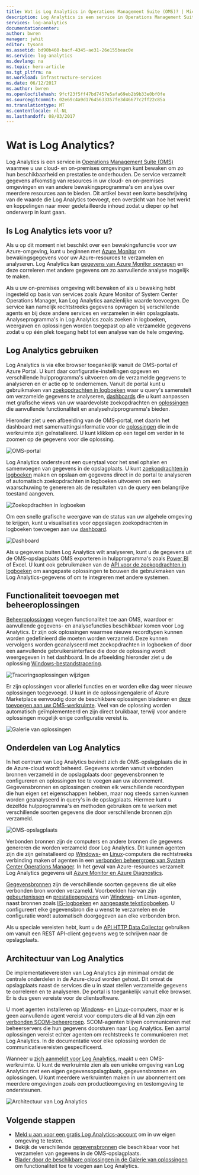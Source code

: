 ```yaml
---
title: Wat is Log Analytics in Operations Management Suite (OMS)? | Microsoft Docs
description: Log Analytics is een service in Operations Management Suite (OMS) voor het verzamelen en analyseren van operationele gegevens die zijn gegenereerd door resources in uw cloud- en on-premises omgevingen.  Dit artikel geeft een kort overzicht van de verschillende onderdelen van Log Analytics en koppelingen naar gedetailleerde inhoud.
services: log-analytics
documentationcenter: 
author: bwren
manager: jwhit
editor: tysonn
ms.assetid: bd90b460-bacf-4345-ae31-26e155beac0e
ms.service: log-analytics
ms.devlang: na
ms.topic: hero-article
ms.tgt_pltfrm: na
ms.workload: infrastructure-services
ms.date: 06/12/2017
ms.author: bwren
ms.openlocfilehash: 9fcf23f5ff47bd7457e5afa69eb2b9b33e0bf0fe
ms.sourcegitcommit: 02e69c4a9d17645633357fe3d46677c2ff22c85a
ms.translationtype: MT
ms.contentlocale: nl-NL
ms.lasthandoff: 08/03/2017
---
```

# <a name="what-is-log-analytics"></a>Wat is Log Analytics?
Log Analytics is een service in [Operations Management Suite \(OMS\)](../operations-management-suite/operations-management-suite-overview.md) waarmee u uw cloud- en on-premises omgevingen kunt bewaken om zo hun beschikbaarheid en prestaties te onderhouden.  De service verzamelt gegevens afkomstig van resources in uw cloud- en on-premises omgevingen en van andere bewakingsprogramma's om analyse over meerdere resources aan te bieden.  Dit artikel bevat een korte beschrijving van de waarde die Log Analytics toevoegt, een overzicht van hoe het werkt en koppelingen naar meer gedetailleerde inhoud zodat u dieper op het onderwerp in kunt gaan.

## <a name="is-log-analytics-for-you"></a>Is Log Analytics iets voor u?
Als u op dit moment niet beschikt over een bewakingsfunctie voor uw Azure-omgeving, kunt u beginnen met [Azure Monitor](../monitoring-and-diagnostics/monitoring-overview.md) om bewakingsgegevens voor uw Azure-resources te verzamelen en analyseren.  Log Analytics kan [gegevens van Azure Monitor opvragen](log-analytics-azure-storage.md) en deze correleren met andere gegevens om zo aanvullende analyse mogelijk te maken.

Als u uw on-premises omgeving wilt bewaken of als u bewaking hebt ingesteld op basis van services zoals Azure Monitor of System Center Operations Manager, kan Log Analytics aanzienlijke waarde toevoegen.  De service kan namelijk rechtstreeks gegevens opvragen bij verschillende agents en bij deze andere services en verzamelen in één opslagplaats.  Analyseprogramma's in Log Analytics zoals zoeken in logboeken, weergaven en oplossingen worden toegepast op alle verzamelde gegevens zodat u op één plek toegang hebt tot een analyse van de hele omgeving.


## <a name="using-log-analytics"></a>Log Analytics gebruiken
Log Analytics is via elke browser toegankelijk vanuit de OMS-portal of Azure Portal. U kunt daar configuratie-instellingen opgeven en verschillende hulpprogramma's uitvoeren om de verzamelde gegevens te analyseren en er actie op te ondernemen.  Vanuit de portal kunt u gebruikmaken van [zoekopdrachten in logboeken](log-analytics-log-searches.md) waar u query's samenstelt om verzamelde gegevens te analyseren, [dashboards](log-analytics-dashboards.md) die u kunt aanpassen met grafische views van uw waardevolste zoekopdrachten en [oplossingen](log-analytics-add-solutions.md) die aanvullende functionaliteit en analysehulpprogramma's bieden.

Hieronder ziet u een afbeelding van de OMS-portal, met daarin het dashboard met samenvattingsinformatie voor de [oplossingen](#add-functionality-with-management-solutions) die in de werkruimte zijn geïnstalleerd.  U kunt klikken op een tegel om verder in te zoomen op de gegevens voor die oplossing.

![OMS-portal](media/log-analytics-overview/portal.png)

Log Analytics ondersteunt een querytaal voor het snel ophalen en samenvoegen van gegevens in de opslagplaats.  U kunt [zoekopdrachten in logboeken](log-analytics-log-searches.md) maken en opslaan om gegevens direct in de portal te analyseren of automatisch zoekopdrachten in logboeken uitvoeren om een waarschuwing te genereren als de resultaten van de query een belangrijke toestand aangeven.

![Zoekopdrachten in logboeken](media/log-analytics-overview/log-search.png)

Om een snelle grafische weergave van de status van uw algehele omgeving te krijgen, kunt u visualisaties voor opgeslagen zoekopdrachten in logboeken toevoegen aan uw [dashboard](log-analytics-dashboards.md).   

![Dashboard](media/log-analytics-overview/dashboard.png)

Als u gegevens buiten Log Analytics wilt analyseren, kunt u de gegevens uit de OMS-opslagplaats OMS exporteren in hulpprogramma's zoals [Power BI](log-analytics-powerbi.md) of Excel.  U kunt ook gebruikmaken van de [API voor de zoekopdrachten in logboeken](log-analytics-log-search-api.md) om aangepaste oplossingen te bouwen die gebruikmaken van Log Analytics-gegevens of om te integreren met andere systemen.

## <a name="add-functionality-with-management-solutions"></a>Functionaliteit toevoegen met beheeroplossingen
[Beheeroplossingen](log-analytics-add-solutions.md) voegen functionaliteit toe aan OMS, waardoor er aanvullende gegevens- en analysefuncties beschikbaar komen voor Log Analytics.  Er zijn ook oplossingen waarmee nieuwe recordtypen kunnen worden gedefinieerd die moeten worden verzameld. Deze kunnen vervolgens worden geanalyseerd met zoekopdrachten in logboeken of door een aanvullende gebruikersinterface die door de oplossing wordt weergegeven in het dashboard.  In de afbeelding hieronder ziet u de oplossing [Windows-bestandstracering](log-analytics-change-tracking.md).

![Traceringsoplossingen wijzigen](media/log-analytics-overview/change-tracking.png)

Er zijn oplossingen voor allerlei functies en er worden elke dag weer nieuwe oplossingen toegevoegd.  U kunt in de oplossingengalerie of Azure Marketplace eenvoudig door de beschikbare oplossingen bladeren en [deze toevoegen aan uw OMS-werkruimte](log-analytics-add-solutions.md).  Veel van de oplossing worden automatisch geïmplementeerd en zijn direct bruikbaar, terwijl voor andere oplossingen mogelijk enige configuratie vereist is.

![Galerie van oplossingen](media/log-analytics-overview/solution-gallery.png)

## <a name="log-analytics-components"></a>Onderdelen van Log Analytics
In het centrum van Log Analytics bevindt zich de OMS-opslagplaats die in de Azure-cloud wordt beheerd.  Gegevens worden vanuit verbonden bronnen verzameld in de opslagplaats door gegevensbronnen te configureren en oplossingen toe te voegen aan uw abonnement.  Gegevensbronnen en oplossingen creëren elk verschillende recordtypen die hun eigen set eigenschappen hebben, maar nog steeds samen kunnen worden geanalyseerd in query's in de opslagplaats.  Hiermee kunt u dezelfde hulpprogramma's en methoden gebruiken om te werken met verschillende soorten gegevens die door verschillende bronnen zijn verzameld.

![OMS-opslagplaats](media/log-analytics-overview/overview.png)

Verbonden bronnen zijn de computers en andere bronnen die gegevens genereren die worden verzameld door Log Analytics.  Dit kunnen agenten zijn die zijn geïnstalleerd op [Windows-](log-analytics-windows-agents.md) en [Linux](log-analytics-linux-agents.md)-computers die rechtstreeks verbinding maken of agenten in een [verbonden beheergroep van System Center Operations Manager](log-analytics-om-agents.md).  In het geval van Azure-resources verzamelt Log Analytics gegevens uit [Azure Monitor en Azure Diagnostics](log-analytics-azure-storage.md).

[Gegevensbronnen](log-analytics-data-sources.md) zijn de verschillende soorten gegevens die uit elke verbonden bron worden verzameld.  Voorbeelden hiervan zijn [gebeurtenissen](log-analytics-data-sources-windows-events.md) en [prestatiegegevens](log-analytics-data-sources-performance-counters.md) van [Windows](log-analytics-data-sources-windows-events.md)- en Linux-agenten, naast bronnen zoals [IIS-logboeken](log-analytics-data-sources-iis-logs.md) en [aangepaste tekstlogboeken](log-analytics-data-sources-custom-logs.md).  U configureert elke gegevensbron die u wenst te verzamelen en de configuratie wordt automatisch doorgegeven aan elke verbonden bron.

Als u speciale vereisten hebt, kunt u de [API HTTP Data Collector](log-analytics-data-collector-api.md) gebruiken om vanuit een REST API-client gegevens weg te schrijven naar de opslagplaats.

## <a name="log-analytics-architecture"></a>Architectuur van Log Analytics
De implementatievereisten van Log Analytics zijn minimaal omdat de centrale onderdelen in de Azure-cloud worden gehost.  Dit omvat de opslagplaats naast de services die u in staat stellen verzamelde gegevens te correleren en te analyseren.  De portal is toegankelijk vanuit elke browser. Er is dus geen vereiste voor de clientsoftware.

U moet agenten installeren op [Windows](log-analytics-windows-agents.md)- en [Linux](log-analytics-linux-agents.md)-computers, maar er is geen aanvullende agent vereist voor computers die al lid van zijn een [verbonden SCOM-beheergroep](log-analytics-om-agents.md).  SCOM-agenten blijven communiceren met beheerservers die hun gegevens doorsturen naar Log Analytics.  Een aantal oplossingen vereist echter agenten om rechtstreeks te communiceren met Log Analytics.  In de documentatie voor elke oplossing worden de communicatievereisten gespecificeerd.

Wanneer u [zich aanmeldt voor Log Analytics](log-analytics-get-started.md), maakt u een OMS-werkruimte.  U kunt de werkruimte zien als een unieke omgeving van Log Analytics met een eigen gegevensopslagplaats, gegevensbronnen en oplossingen. U kunt meerdere werkruimten maken in uw abonnement om meerdere omgevingen zoals een productieomgeving en testomgeving te ondersteunen.

![Architectuur van Log Analytics](media/log-analytics-overview/architecture.png)

## <a name="next-steps"></a>Volgende stappen
* [Meld u aan voor een gratis Log Analytics-account](log-analytics-get-started.md) om in uw eigen omgeving te testen.
* Bekijk de verschillende [gegevensbronnen](log-analytics-data-sources.md) die beschikbaar voor het verzamelen van gegevens in de OMS-opslagplaats.
* [Blader door de beschikbare oplossingen in de Galerie van oplossingen](log-analytics-add-solutions.md) om functionaliteit toe te voegen aan Log Analytics.

